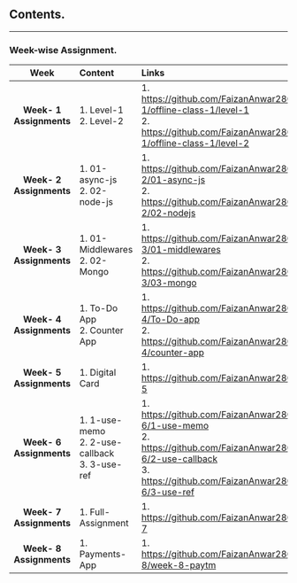 ## Contents.
---
### Week-wise Assignment.

| **Week**      | **Content** | **Links** |
|:---:|:---|:---|
| **Week- 1 Assignments**   | 1. Level-1<br>2. Level-2 | 1. https://github.com/FaizanAnwar2801/100xDev_CoHort_Assignment/tree/main/week-1/offline-class-1/level-1<br>2. https://github.com/FaizanAnwar2801/100xDev_CoHort_Assignment/tree/main/week-1/offline-class-1/level-2 |
| **Week- 2 Assignments**   | 1. 01-async-js<br>2. 02-node-js | 1. https://github.com/FaizanAnwar2801/100xDev_CoHort_Assignment/tree/main/week-2/01-async-js<br>2. https://github.com/FaizanAnwar2801/100xDev_CoHort_Assignment/tree/main/week-2/02-nodejs |
| **Week- 3 Assignments**   | 1. 01-Middlewares<br>2. 02-Mongo | 1. https://github.com/FaizanAnwar2801/100xDev_CoHort_Assignment/tree/main/week-3/01-middlewares<br>2. https://github.com/FaizanAnwar2801/100xDev_CoHort_Assignment/tree/main/week-3/03-mongo |
| **Week- 4 Assignments**   | 1. To-Do App<br>2. Counter App | 1. https://github.com/FaizanAnwar2801/100xDev_CoHort_Assignment/tree/main/week-4/To-Do-app<br>2. https://github.com/FaizanAnwar2801/100xDev_CoHort_Assignment/tree/main/week-4/counter-app |
| **Week- 5 Assignments**   | 1. Digital Card | 1. https://github.com/FaizanAnwar2801/100xDev_CoHort_Assignment/tree/main/week-5 |
| **Week- 6 Assignments**   | 1. 1-use-memo<br>2. 2-use-callback<br>3. 3-use-ref | 1. https://github.com/FaizanAnwar2801/100xDev_CoHort_Assignment/tree/main/week-6/1-use-memo<br>2. https://github.com/FaizanAnwar2801/100xDev_CoHort_Assignment/tree/main/week-6/2-use-callback<br>3. https://github.com/FaizanAnwar2801/100xDev_CoHort_Assignment/tree/main/week-6/3-use-ref |
| **Week- 7 Assignments**   | 1. Full-Assignment | 1. https://github.com/FaizanAnwar2801/100xDev_CoHort_Assignment/tree/main/week-7 |
| **Week- 8 Assignments**   | 1. Payments-App | 1. https://github.com/FaizanAnwar2801/100xDev_CoHort_Assignment/tree/main/week-8/week-8-paytm |
